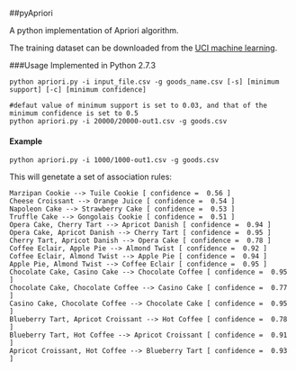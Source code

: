 ##pyApriori

A python implementation of Apriori algorithm.

The training dataset can be downloaded from the [UCI machine learning](http://archive.ics.uci.edu/ml/).

###Usage
Implemented in Python 2.7.3
```
python apriori.py -i input_file.csv -g goods_name.csv [-s] [minimum support] [-c] [minimum confidence]
```

```
#defaut value of minimum support is set to 0.03, and that of the minimum confidence is set to 0.5
python apriori.py -i 20000/20000-out1.csv -g goods.csv
```

#### Example
```
python apriori.py -i 1000/1000-out1.csv -g goods.csv
```

This will genetate a set of association rules:

```
Marzipan Cookie --> Tuile Cookie [ confidence =  0.56 ]
Cheese Croissant --> Orange Juice [ confidence =  0.54 ]
Napoleon Cake --> Strawberry Cake [ confidence =  0.53 ]
Truffle Cake --> Gongolais Cookie [ confidence =  0.51 ]
Opera Cake, Cherry Tart --> Apricot Danish [ confidence =  0.94 ]
Opera Cake, Apricot Danish --> Cherry Tart [ confidence =  0.95 ]
Cherry Tart, Apricot Danish --> Opera Cake [ confidence =  0.78 ]
Coffee Eclair, Apple Pie --> Almond Twist [ confidence =  0.92 ]
Coffee Eclair, Almond Twist --> Apple Pie [ confidence =  0.94 ]
Apple Pie, Almond Twist --> Coffee Eclair [ confidence =  0.95 ]
Chocolate Cake, Casino Cake --> Chocolate Coffee [ confidence =  0.95 ]
Chocolate Cake, Chocolate Coffee --> Casino Cake [ confidence =  0.77 ]
Casino Cake, Chocolate Coffee --> Chocolate Cake [ confidence =  0.95 ]
Blueberry Tart, Apricot Croissant --> Hot Coffee [ confidence =  0.78 ]
Blueberry Tart, Hot Coffee --> Apricot Croissant [ confidence =  0.91 ]
Apricot Croissant, Hot Coffee --> Blueberry Tart [ confidence =  0.93 ]
```
